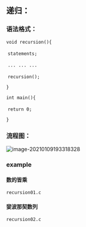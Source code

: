 ## 递归：

### 语法格式：

`void recursion(){`

​	`statements;`

​	`... ... ...`

​	`recursion();`

`}`

`int main(){`

​	`return 0;`

`}`

### 流程图：

![image-20210109193318328](/home/lingyux/.config/Typora/typora-user-images/image-20210109193318328.png)

### example

#### 数的皆乘

`recursion01.c`

#### 婓波那契数列

`recursion02.c`

